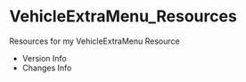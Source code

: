 # VehicleExtraMenu_Resources
Resources for my VehicleExtraMenu Resource

- Version Info
- Changes Info
